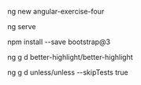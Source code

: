 ng new angular-exercise-four

ng serve            

npm install --save bootstrap@3

ng g d better-highlight/better-highlight

ng g d unless/unless --skipTests true